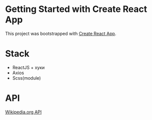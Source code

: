 # Getting Started with Create React App

This project was bootstrapped with [Create React App](https://github.com/facebook/create-react-app).

# Stack 

* ReactJS + хуки
* Axios
* Scss(module)

# API

[Wikipedia.org API](https://en.wikipedia.org/w/api.php?action=help)

